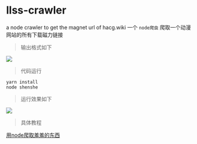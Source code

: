 # llss-crawler
a node crawler to get the magnet url of hacg.wiki
一个 `node爬虫` 爬取一个动漫网站的所有下载磁力链接
> 输出格式如下

![](http://old5ohki5.bkt.clouddn.com/llss.png)

> 代码运行

```shell
yarn install
node shenshe
```

> 运行效果如下

![](http://old5ohki5.bkt.clouddn.com/llss.gif)

> 具体教程

[用node爬取羞羞的东西](http://cheesekun.top/2017/05/30/cheesekun.top/ch1029/)
